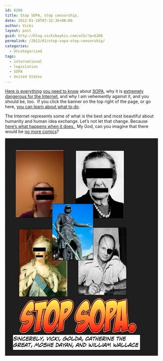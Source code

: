 ```yaml
---
id: 6266
title: Stop SOPA, stop censorship.
date: 2012-01-18T07:32:36+00:00
author: Vicki
layout: post
guid: http://blog.vickiboykis.com/wlb/?p=6266
permalink: /2012/01/stop-sopa-stop-censorship/
categories:
  - Uncategorized
tags:
  - international
  - legislation
  - SOPA
  - United States
---
```

<a href="http://gizmodo.com/5877000/what-is-sopa" target="_blank">Here is everything</a> <a href="http://americancensorship.org/infographic.html" target="_blank">you need to know</a> about <a href="http://www.huffingtonpost.com/2012/01/16/sopa-pipa_n_1209228.html" target="_blank">SOPA</a>, why it is <a href="http://www.youtube.com/watch?v=2zCNa1XSwdw&feature=youtu.be" target="_blank">extremely dangerous for the Internet</a>, and why I am vehemently against it, and you should be, too.  If you click the banner on the top right of the page, or go here, <a href="http://americancensorship.org/" target="_blank">you can learn about what to do</a>.

The Internet represents some of what is the best and most beautiful about humanity and human idea exchange. Let&#8217;s not let that change. Because <a href="http://www.instantfundas.com/2010/11/soviet-image-editing-tool-from-1987.html" target="_blank">here&#8217;s what happens when it does. </a> My God, can you imagine that there would be <a href="http://blog.vickiboykis.com/wlb/tag/comic/" target="_blank">no more comics</a>?

<p style="text-align: center;">
  <a href="https://raw.githubusercontent.com/veekaybee/wlb/gh-pages/assets/images/2012/01/SOPA.jpg"><img class="aligncenter  wp-image-6267" title="SOPA" src="https://raw.githubusercontent.com/veekaybee/wlb/gh-pages/assets/images/2012/01/SOPA-791x1024.jpg" alt="" width="554" height="717" /></a>
</p>

&nbsp;